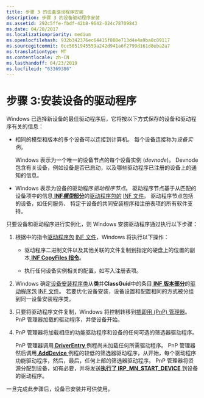 ```yaml
---
title: 步骤 3 的设备驱动程序安装
description: 步骤 3 的设备驱动程序安装
ms.assetid: 292c5ffe-fbdf-42b8-9642-024c78709843
ms.date: 04/20/2017
ms.localizationpriority: medium
ms.openlocfilehash: 932b342376ec64415f808e713d4e4a9ba8c89117
ms.sourcegitcommit: 0cc5051945559a242d941a6f2799d161d8eba2a7
ms.translationtype: MT
ms.contentlocale: zh-CN
ms.lasthandoff: 04/23/2019
ms.locfileid: "63369386"
---
```

# <a name="step-3-the-driver-for-the-device-is-installed"></a>步骤 3:安装设备的驱动程序


Windows 已选择新设备的最佳驱动程序后，它将按以下方式保存的设备和驱动程序有关的信息：

-   相同的模型和版本的多个设备可以连接到计算机。 每个设备连接称为*设备实例*。

    Windows 表示为一个唯一的设备节点的每个设备实例 (*devnode*)。 Devnode 包含有关设备，例如设备是否已启动，以及哪些驱动程序已注册的设备上的通知的信息。

-   Windows 表示为设备的驱动程序*驱动程序节点*。 驱动程序节点基于从匹配的设备项中的信息[ **INF*模型*部分**](inf-models-section.md)的[驱动程序包的](driver-packages.md) [INF 文件](inf-files.md)。 驱动程序节点包括的设备，如任何服务、 特定于设备的共同安装程序和注册表项的所有软件支持。

只要设备和驱动程序进行实例化，则 Windows 安装驱动程序通过执行以下步骤：

1.  根据中的指令[驱动程序包](driver-packages.md) [INF 文件](inf-files.md)，Windows 将执行以下操作：

    -   驱动程序二进制文件以及其他关联的文件复制到指定的硬盘上的位置的副本[ **INF CopyFiles 指令**](inf-copyfiles-directive.md)。

    -   执行任何设备实例相关的配置，如写入注册表项。

2.  Windows 确定[设备安装程序类](device-setup-classes.md)从**类**并**ClassGuid**中的条目[ **INF 版本部分**](inf-version-section.md)的[驱动程序包](driver-packages.md) [INF 文件](inf-files.md)。 若要优化设备安装，设备设置和配置相同的方式被分组到同一设备安装程序类。

3.  只要将驱动程序文件复制，Windows 将控制转移到[插即用 (PnP) 管理器](pnp-manager.md)。 PnP 管理器加载的驱动程序，并使设备开始。

4.  PnP 管理器将加载相应的功能驱动程序和设备的任何可选的筛选器驱动程序。

    PnP 管理器调用[ **DriverEntry** ](https://msdn.microsoft.com/library/windows/hardware/ff544113)例程尚未加载任何所需驱动程序。 PnP 管理器然后调用[ **AddDevice** ](https://msdn.microsoft.com/library/windows/hardware/ff540521)例程的较低的筛选器驱动程序，从开始，每个驱动程序功能驱动程序，然后，最后，任何上部的筛选器驱动程序。 PnP 管理器将资源分配到设备，如有必要，并将发送[**执行了 IRP_MN_START_DEVICE** ](https://msdn.microsoft.com/library/windows/hardware/ff551749)到设备的驱动程序。

一旦完成此步骤后，设备已安装并可供使用。

 

 





